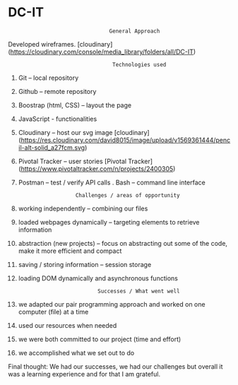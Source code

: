 # DC-IT




                                    General Approach
                                    
   Developed wireframes. 
   [cloudinary] (https://cloudinary.com/console/media_library/folders/all/DC-IT)






                                     Technologies used
1. Git – local repository
2. Github – remote repository
3. Boostrap (html, CSS) – layout the page
4. JavaScript - functionalities
5. Cloudinary – host our svg image
[cloudinary] (https://res.cloudinary.com/david8015/image/upload/v1569361444/pencil-alt-solid_a27fcm.svg)
6. Pivotal Tracker – user stories
[Pivotal Tracker] (https://www.pivotaltracker.com/n/projects/2400305)
7. Postman – test / verify API calls
. Bash – command line interface



                         Challenges / areas of opportunity 

1. working independently – combining our files
2. loaded webpages dynamically – targeting elements to retrieve information
3. abstraction (new projects) – focus on abstracting out some of the code, make it more efficient and compact
4. saving / storing information – session storage
5. loading DOM dynamically and asynchronous functions 


                     
                                Successes / What went well 

1. we adapted our pair programming approach and worked on one computer (file) at a time
2. used our resources when needed
3. we were both committed to our project (time and effort)
4. we accomplished what we set out to do


Final thought:
We had our successes, we had our challenges but overall it was a learning experience and for that I am grateful.


